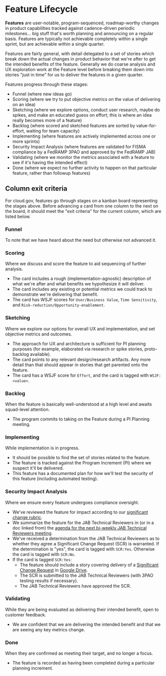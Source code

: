 # Feature Lifecycle

**Features** are user-notable, program-sequenced, roadmap-worthy changes in product capabilities tracked against cadence-driven periodic milestones... big stuff that's worth planning and announcing on a regular basis. Features are typically not achievable completely within a single sprint, but are achievable within a single quarter.

Features are fairly general, with detail delegated to a set of stories which break down the actual changes in product behavior that we're after to get the intended benefits of the feature. Generally we do coarse analysis and UX exploration work at the Feature level before breaking them down into stories "just in time" for us to deliver the features in a given quarter.

Features progress through these stages:

- Funnel (where new ideas go)
- Scoring (where we try to put objective metrics on the value of delivering on an idea)
- Sketching (where we explore options, conduct user research, maybe do spikes, and make an educated guess on effort; this is where an idea really becomes more of a feature)
- Backlog (where scored and sketched features are sorted by value-for-effort, waiting for team capacity)
- Implementing (where features are actively implemented across one or more sprints)
- Security Impact Analysis (where features are validated for FISMA compliance by a FedRAMP 3PAO and approved by the FedRAMP JAB)
- Validating (where we monitor the metrics associated with a feature to see if it's having the intended effect)
- Done (where we expect no further activity to happen on that particular feature, rather than followup features)

## Column exit criteria
For cloud.gov, features go through stages on a kanban board representing the stages above. Before advancing a card from one column to the next on the board, it should meet the "exit criteria" for the current column, which are listed below.

### Funnel
To note that we have heard about the need but otherwise not advanced it.
### Scoring
Where we discuss and score the feature to aid sequencing of further analysis.
- The card includes a rough (implementation-agnostic) description of what we're after and what benefits we hypothesize it will deliver.
- The card includes any existing or potential metrics we could track to demonstrate we're delivering that benefit.
- The card has WSJF scores for `User/Business Value`, `Time Sensitivity`, and `Risk-reduction/Opportunity-enablement`.
### Sketching
Where we explore our options for overall UX and implementation, and set objective metrics and outcomes.
- The approach for UX and architecture is sufficient for PI planning purposes (for example, elaborated via research or spike stories, proto-backlog available).
- The card points to any relevant design/research artifacts. Any more detail than that should appear in stories that get parented onto the feature.
- The card has a WSJF score for `Effort`, and the card is tagged with `WSJF:<value>`.
### Backlog
When the feature is basically well-understood at a high level and awaits squad-level attention.
- The program commits to taking on the Feature during a PI Planning meeting.
### Implementing
While implementation is in progress.
- It should be possible to find the set of stories related to the feature.
- The feature is tracked against the Program Increment (PI) where we suspect it'll be delivered.
- This feature has a documented plan for how we'll test the security of this feature (including automated testing).
### Security Impact Analysis
Where we ensure every feature undergoes compliance oversight.
- We've reviewed the feature for impact according to our [significant change rubric](https://cloud.gov/docs/ops/continuous-monitoring/#appendix-significant-change-rubric).
- We summarize the feature for the JAB Technical Reviewers in (or in a doc linked from) the [agenda for the next bi-weekly JAB Technical Reviewers meeting](https://docs.google.com/document/d/1jGddQkjkQ6e9B0UTq9hfQqHe0btAbTeBGL_DxkozAcg/edit#).
- We've received a determination from the JAB Technical Reviewers as to whether they agree a Significant Change Request (SCR) is warranted. If the determination is "yes", the card is tagged with `SCR:Yes`. Otherwise the card is tagged with `SCR:No`.
- If the card is tagged `SCR:Yes`:
  - The feature should include a story covering delivery of a [Significant Change Request](https://docs.google.com/a/gsa.gov/document/d/16GaDO1xnHrqEEetbonNpo4P10LlGoDHR-jedqBo1yB8/edit?usp=drive_web) in [Google Drive](https://drive.google.com/drive/folders/0B1cewEqKcWCbU1lSUXhEVUNZWUU).
  - The SCR is submitted to the JAB Technical Reviewers (with 3PAO testing results if necessary).
  - The JAB Technical Reviewers have approved the SCR.
### Validating
While they are being evaluated as delivering their intended benefit, open to customer feedback.
- We are confident that we are delivering the intended benefit and that we are seeing any key metrics change.
### Done
When they are confirmed as meeting their target, and no longer a focus.
- The feature is recorded as having been completed during a particular planning increment.
